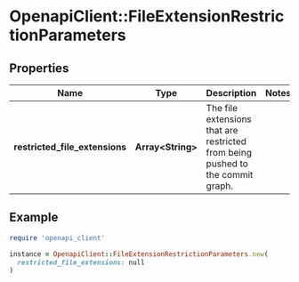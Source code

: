 # OpenapiClient::FileExtensionRestrictionParameters

## Properties

| Name | Type | Description | Notes |
| ---- | ---- | ----------- | ----- |
| **restricted_file_extensions** | **Array&lt;String&gt;** | The file extensions that are restricted from being pushed to the commit graph. |  |

## Example

```ruby
require 'openapi_client'

instance = OpenapiClient::FileExtensionRestrictionParameters.new(
  restricted_file_extensions: null
)
```

